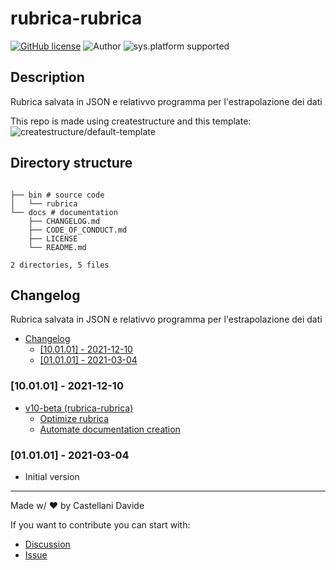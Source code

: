 # rubrica-rubrica
[![GitHub license](https://img.shields.io/badge/license-GNU-green?style=flat)](https://github.com/rubrica/blob/main/docs/LICENSE)
![Author](https://img.shields.io/badge/author-DavideC03-green?style=flat)
![sys.platform supported](https://img.shields.io/badge/OS%20platform%20supported-all-blue?style=flat) 

##  Description 
Rubrica salvata in JSON e relativvo programma per l'estrapolazione dei dati


This repo is made using createstructure and this template:
![createstructure/default-template](https://opengraph.githubassets.com/e6c4a2eb3399dda1633a0cc19d2f1a57a9fabefc59601798a855ae20d99ae772/rubrica)
##  Directory structure 

```

├── bin # source code
│   └── rubrica
└── docs # documentation
    ├── CHANGELOG.md
    ├── CODE_OF_CONDUCT.md
    ├── LICENSE
    └── README.md

2 directories, 5 files
```
##  Changelog 

Rubrica salvata in JSON e relativvo programma per l'estrapolazione dei dati

- [ Changelog ](#changelog)
  - [[10.01.01] - 2021-12-10](#100101---2021-12-10)
  - [[01.01.01] - 2021-03-04](#010101---2021-03-04)

### [10.01.01] - 2021-12-10
- [v10-beta (rubrica-rubrica)](https://github.com/rubrica/issues/5)
  - [Optimize rubrica](https://github.com/rubrica/issues/7)
  - [Automate documentation creation](https://github.com/rubrica/issues/6)

### [01.01.01] - 2021-03-04
 - Initial version

---
Made w/ :heart: by Castellani Davide

If you want to contribute you can start with:
- [Discussion](https://github.com/rubrica/discussions)
- [Issue](https://github.com/rubrica/issues/new)
